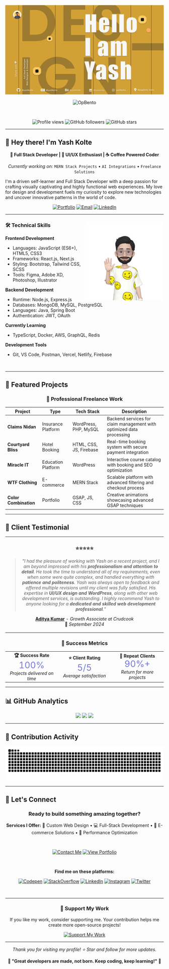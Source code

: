<div align="center">

<picture>
  <source media="(prefers-color-scheme: dark)" srcset="./hero-dark.png">
  <img alt="Yash Kolte Header" src="./hero-light.png">
</picture>

![OpBento](https://firebasestorage.googleapis.com/v0/b/smartkaksha-fe32c.appspot.com/o/opbento%2Fyashkolte2fb49.png?alt=media)

<br>

![Profile views](https://komarev.com/ghpvc/?username=yashkolte&color=yellow&style=plastic)
![GitHub followers](https://img.shields.io/github/followers/yashkolte?style=social)
![GitHub stars](https://img.shields.io/github/stars/yashkolte?style=social)

</div>

---

## 👋 Hey there! I'm Yash Kolte

<div align="center">

**🚀 Full Stack Developer | 🎨 UI/UX Enthusiast | ☕ Coffee Powered Coder**

_Currently working on:_ `MERN Stack Projects` • `AI Integrations` • `Freelance Solutions`

</div>

I'm a driven self-learner and Full Stack Developer with a deep passion for crafting visually captivating and highly functional web experiences. My love for design and development fuels my curiosity to explore new technologies and uncover innovative patterns in the world of code.

<div align="center">

[![Portfolio](https://img.shields.io/badge/🌐_Portfolio-000000?style=for-the-badge&logo=About.me&logoColor=white)](https://yashkolte.web.app)
[![Email](https://img.shields.io/badge/📧_Email-D14836?style=for-the-badge&logo=gmail&logoColor=white)](mailto:yashkolte.dev@gmail.com)
[![LinkedIn](https://img.shields.io/badge/💼_LinkedIn-0077B5?style=for-the-badge&logo=linkedin&logoColor=white)](https://www.linkedin.com/in/yashkolte/)

</div>

---

<div align="left">
<img align="right" width="250px" alt="Emoji Animation" src="./Images/MyEmoji_20240708_153913_17204333531900.gif" style="border-radius: 8px; object-fit: contain;" />

### 🛠️ Technical Skills

**Frontend Development**

- Languages: JavaScript (ES6+), HTML5, CSS3
- Frameworks: React.js, Next.js
- Styling: Bootstrap, Tailwind CSS, SCSS
- Tools: Figma, Adobe XD, Photoshop, Illustrator

**Backend Development**

- Runtime: Node.js, Express.js
- Databases: MongoDB, MySQL, PostgreSQL
- Languages: Java, Spring Boot
- Authentication: JWT, OAuth

**Currently Learning**

- TypeScript, Docker, AWS, GraphQL, Redis

**Development Tools**

- Git, VS Code, Postman, Vercel, Netlify, Firebase

</div>

<br clear="right"/>

---

## 📌 Featured Projects

<div align="center">

### 🏢 Professional Freelance Work

</div>

| Project               | Type               | Tech Stack              | Description                                                          |
| --------------------- | ------------------ | ----------------------- | -------------------------------------------------------------------- |
| **Claims Nidan**      | Insurance Platform | WordPress, PHP, MySQL   | Backend services for claim management with optimized data processing |
| **Courtyard Bliss**   | Hotel Booking      | HTML, CSS, JS, Firebase | Real-time booking system with secure payment integration             |
| **Miracle IT**        | Education Platform | WordPress               | Interactive course catalog with booking and SEO optimization         |
| **WTF Clothing**      | E-commerce         | MERN Stack              | Scalable platform with advanced filtering and checkout process       |
| **Color Combination** | Portfolio          | GSAP, JS, CSS           | Creative animations showcasing advanced GSAP techniques              |

---

## 💬 Client Testimonial

<div align="center">

<table>
<tr>
<td align="center" width="100%">

### ⭐⭐⭐⭐⭐

> _"I had the pleasure of working with Yash on a recent project, and I am beyond impressed with his **professionalism and attention to detail**. He took the time to understand all of my requirements, even when some were quite complex, and handled everything with **patience and politeness**. Yash was always open to feedback and offered multiple revisions until my client was fully satisfied. His expertise in **UI/UX design and WordPress**, along with other web development services, is outstanding. I highly recommend Yash to anyone looking for a **dedicated and skilled web development professional**."_

**[Aditya Kumar](https://www.linkedin.com/in/aditya-kumar)** - _Growth Associate at Crudcook_  
📅 _September 2024_

</td>
</tr>
</table>

### 🎯 Success Metrics

<table>
<tr>
<td align="center" width="33%">
<strong>🏆 Success Rate</strong><br>
<span style="font-size: 28px; color: #7A7ADB;">100%</span><br>
<em>Projects delivered on time</em>
</td>
<td align="center" width="33%">
<strong>⭐ Client Rating</strong><br>
<span style="font-size: 28px; color: #7A7ADB;">5/5</span><br>
<em>Average satisfaction</em>
</td>
<td align="center" width="33%">
<strong>🔄 Repeat Clients</strong><br>
<span style="font-size: 28px; color: #7A7ADB;">90%+</span><br>
<em>Return for more projects</em>
</td>
</tr>
</table>

</div>

---

## 📊 GitHub Analytics

<div align="center">

<img height="180em" src="https://github-readme-stats.vercel.app/api?username=yashkolte&show_icons=true&theme=dark&title_color=7A7ADB&icon_color=2234AE&text_color=D3D3D3&bg_color=0,000000,130F40" />
<img height="180em" src="https://github-readme-stats.vercel.app/api/top-langs/?username=yashkolte&layout=compact&theme=dark&title_color=7A7ADB&icon_color=2234AE&text_color=D3D3D3&bg_color=0,000000,130F40" />

<img src="https://github-readme-streak-stats.herokuapp.com?user=yashkolte&theme=dark&background=45%2C000000%2C130F40&ring=2234AE&fire=7A7ADB&dates=EBEBEB95" />

</div>

---

## 🐍 Contribution Activity

<div align="center">

<picture>
  <source media="(prefers-color-scheme: light)" srcset="https://github.com/yashkolte/yashkolte/blob/output/github-contribution-grid-snake.svg" />
  <source media="(prefers-color-scheme: dark)" srcset="https://github.com/yashkolte/yashkolte/blob/output/github-contribution-grid-snake-dark.svg" />
  <img alt="github-snake" src="github-contribution-grid-snake-dark.svg" />
</picture>

</div>

---

## 🤝 Let's Connect

<div align="center">

### Ready to build something amazing together?

**Services I Offer:**
🎨 Custom Web Design • 💻 Full-Stack Development • 🛒 E-commerce Solutions • 🚀 Performance Optimization

<br>

[![Contact Me](https://img.shields.io/badge/💬_Let's_Discuss_Your_Project-4CAF50?style=for-the-badge&logoColor=white)](https://wa.link/vw3q3a)
[![View Portfolio](https://img.shields.io/badge/🎨_View_My_Portfolio-2196F3?style=for-the-badge&logoColor=white)](https://yashkolte.web.app)

<br>

**Find me on these platforms:**

[![Codepen](https://img.shields.io/badge/Codepen-000000?style=for-the-badge&logo=codepen&logoColor=white)](https://codepen.io/Yash-Kolte)
[![StackOverflow](https://img.shields.io/badge/StackOverflow-e7700d?style=for-the-badge&logo=stackoverflow&logoColor=white)](https://stackoverflow.com/users/13671105/yash-kolte)
[![LinkedIn](https://img.shields.io/badge/LinkedIn-0077B5?style=for-the-badge&logo=linkedin&logoColor=white)](https://www.linkedin.com/in/yashkolte/)
[![Instagram](https://img.shields.io/badge/Instagram-E4405F?style=for-the-badge&logo=instagram&logoColor=white)](https://www.instagram.com/yashkolte_)
[![Twitter](https://img.shields.io/badge/X-000000?style=for-the-badge&logo=x&logoColor=white)](https://x.com/yashkolte_)

<br>

---

### 💝 Support My Work

If you like my work, consider supporting me. Your contribution helps me create more open-source projects!

[![Support My Work](https://img.shields.io/badge/Support%20My%20Work-02042B?style=for-the-badge&logo=razorpay&logoColor=3395FF)](https://razorpay.me/@yashkolte)

---

_Thank you for visiting my profile! ⭐ Star and follow for more updates._

**💫 "Great developers are made, not born. Keep coding, keep learning!" 💫**

</div>
